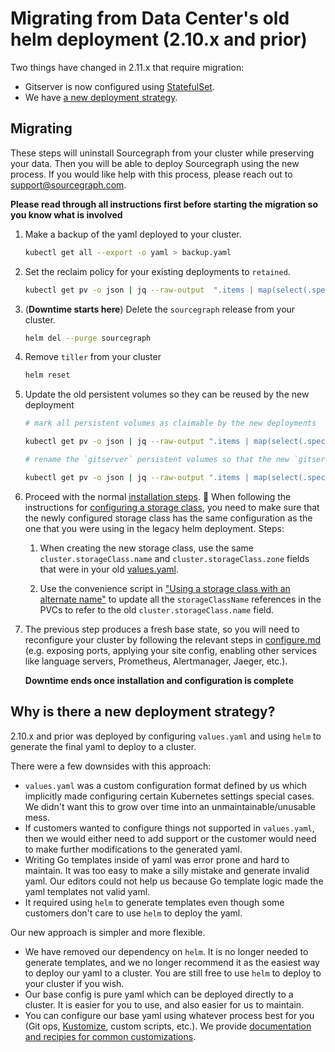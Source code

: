 # Migrating from Data Center's old helm deployment (2.10.x and prior)

Two things have changed in 2.11.x that require migration:

- Gitserver is now configured using [StatefulSet](https://kubernetes.io/docs/concepts/workloads/controllers/statefulset/).
- We have [a new deployment strategy](#why-is-there-a-new-deployment-strategy).

## Migrating

These steps will uninstall Sourcegraph from your cluster while preserving your data. Then you will be able to deploy Sourcegraph using the new process. If you would like help with this process, please reach out to support@sourcegraph.com.

**Please read through all instructions first before starting the migration so you know what is involved**

1. Make a backup of the yaml deployed to your cluster.

   ```bash
   kubectl get all --export -o yaml > backup.yaml
   ```

2. Set the reclaim policy for your existing deployments to `retained`.

   ```bash
   kubectl get pv -o json | jq --raw-output  ".items | map(select(.spec.claimRef.name)) | .[] | \"kubectl patch pv -p '{\\\"spec\\\":{\\\"persistentVolumeReclaimPolicy\\\":\\\"Retain\\\"}}' \\(.metadata.name)\"" | bash
   ```

3. (**Downtime starts here**) Delete the `sourcegraph` release from your cluster.

   ```bash
   helm del --purge sourcegraph
   ```

4. Remove `tiller` from your cluster

   ```bash
   helm reset
   ```

5. Update the old persistent volumes so they can be reused by the new deployment

   ```bash
   # mark all persistent volumes as claimable by the new deployments

   kubectl get pv -o json | jq --raw-output ".items | map(select(.spec.claimRef.name)) | .[] | \"kubectl patch pv -p '{\\\"spec\\\":{\\\"claimRef\\\":{\\\"uid\\\":null}}}' \\(.metadata.name)\"" | bash

   # rename the `gitserver` persistent volumes so that the new `gitserver` stateful set can re-use it

   kubectl get pv -o json | jq --raw-output ".items | map(select(.spec.claimRef.name | contains(\"gitserver-\"))) | .[] | \"kubectl patch pv -p '{\\\"spec\\\":{\\\"claimRef\\\":{\\\"name\\\":\\\"repos-gitserver-\\(.spec.claimRef.name | ltrimstr(\"gitserver-\") | tonumber - 1)\\\"}}}' \\(.metadata.name)\""  | bash
   ```

6. Proceed with the normal [installation steps](install.md). 🚨 When following the instructions for [configuring a storage class](configure.md#configure-a-storage-class), you need to make sure that the newly configured storage class has the same configuration as the one that you were using in the legacy helm deployment. Steps:

   1. When creating the new storage class, use the same `cluster.storageClass.name` and `cluster.storageClass.zone` fields that were in your old [values.yaml](https://github.com/sourcegraph/deploy-sourcegraph/blob/helm-legacy/values.yaml).

   1. Use the convenience script in ["Using a storage class with an alternate name"](configure.md#using-a-storage-class-with-an-alternate-name) to update all the `storageClassName` references in the PVCs to refer to the old `cluster.storageClass.name` field.

7. The previous step produces a fresh base state, so you will need to reconfigure your cluster by following the relevant steps in [configure.md](configure.md) (e.g. exposing ports, applying your site config, enabling other services like language servers, Prometheus, Alertmanager, Jaeger, etc.).

   **Downtime ends once installation and configuration is complete**

## Why is there a new deployment strategy?

2.10.x and prior was deployed by configuring `values.yaml` and using `helm` to generate the final yaml to deploy to a cluster.

There were a few downsides with this approach:

- `values.yaml` was a custom configuration format defined by us which implicitly made configuring certain Kubernetes settings special cases. We didn't want this to grow over time into an unmaintainable/unusable mess.
- If customers wanted to configure things not supported in `values.yaml`, then we would either need to add support or the customer would need to make further modifications to the generated yaml.
- Writing Go templates inside of yaml was error prone and hard to maintain. It was too easy to make a silly mistake and generate invalid yaml. Our editors could not help us because Go template logic made the yaml templates not valid yaml.
- It required using `helm` to generate templates even though some customers don't care to use `helm` to deploy the yaml.

Our new approach is simpler and more flexible.

- We have removed our dependency on `helm`. It is no longer needed to generate templates, and we no longer recommend it as the easiest way to deploy our yaml to a cluster. You are still free to use `helm` to deploy to your cluster if you wish.
- Our base config is pure yaml which can be deployed directly to a cluster. It is easier for you to use, and also easier for us to maintain.
- You can configure our base yaml using whatever process best for you (Git ops, [Kustomize](https://github.com/kubernetes-sigs/kustomize), custom scripts, etc.). We provide [documentation and recipies for common customizations](configure.md).
